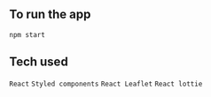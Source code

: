 ## To run the app

`npm start`

## Tech used

`React`
`Styled components`
`React Leaflet`
`React lottie`
